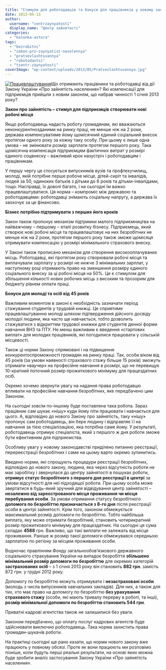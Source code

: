```yaml
---
title: "Стимули для роботодавців та бонуси для працівників у новому законі про зайнятість"
date: 2013-05-13
author: 
  username: "centrzaynyatosti"
  display_name: "Центр зайнятості"
categories: 
  - "kolonka-avtora"
tags: 
  - "bezrobitni"
  - "zakon-pro-zaynyatist-naselennya"
  - "pratsevlashtuvannya"
  - "robotodavtsi"
  - "tsentr-zaynyatosti"
coverImage: "wp-content/uploads/2013/05/Pratsevlashtuvannya.jpg"
---
```


[![Працевлаштування](https://mpz.brovary.org/wp-content/uploads/2013/05/Pratsevlashtuvannya.jpg)](https://mpz.brovary.org/wp-content/uploads/2013/05/Pratsevlashtuvannya.jpg)Що отримають працівники та роботодавці від дії Закону України «Про зайнятість населення»? Які компенсації для підприємців прийшли з новим законом, що набрав чинності 1 січня 2013 року?

**Закон про зайнятість – стимул для підприємців створювати нові робочі місця**

Якщо роботодавець надасть роботу громадянам, які вважаються неконкурентнозданими на ринку праці, не менше ніж на 2 роки, держава компенсуватиме йому щомісячний єдиний соціальний внесок протягом одного року за кожну таку особу. При цьому є лише одна умова - не змінювати розмір зарплати протягом першого року. Така щомісячна компенсація підприємцям фактичних витрат у розмірі єдиного соцвнеску – важливий крок назустріч і роботодавцям і працівникам.

У першу чергу це стосується випускників вузів та профтехучилищ, молоді, якій потрібне перше робоче місце, дітей-сиріт та інвалідів, людей за 50, одиноких батьків з дітьми до 6 років та дітьми-інвалідами, тощо. Насправді, їх доволі багато, і на сьогодні їм важко працевлаштуватися. Ця норма – компроміс між державою та роботодавцями: роботодавці знімають соціальну напругу, а держава їх заохочує за це фінансово.

**Бізнес потрібно підтримувати з перших його кроків**

Закон також пропонує механізм підтримки малого підприємництва на найважчому – першому – етапі розвитку бізнесу. Підприємець, який створює нові робочі місця та працевлаштовує на них безробітних не менше ніж на 2 роки, протягом першого року також зможе щомісяця отримувати компенсацію у розмірі мінімального страхового внеску.

У Законі також прописано механізм для створення високооплачуваних місць. Роботодавці, які протягом року створювали робочі місця та виплачували зарплату у розмірі не нижче 3 мінімальних зарплат, у наступному році отримають право на зменшення розміру єдиного соціального внеску за ці робочі місця на 50%. Це є стимулом для збільшення кількості нових робочих місць з високим та прозорим для бюджету рівнем оплати праці.

**Бонуси для молоді та осіб від 45 років**

Важливим моментом в законі є необхідність зазначати період стажування студентів у трудовій книжці. Це сприятиме працевлаштуванню молоді шляхом підтвердження дійсного досвіду молодої людини, яка часто ще навчається, тобто дозволить стажуватися з відкриттям трудової книжки для студентів денної форми навчання ВНЗ та ПТУ. Не менш важливим є введення «стартових виплат» для молодих працівників, які погодилися працювати у сільській місцевості.

Також ці норми Закону спрямовані і на підвищення конкурентоспроможності громадян на ринку праці. Так, особи віком від 45 років (за умови наявності страхового стажу більше 15 років) зможуть отримати «ваучер» на професійне навчання в розмірі, що не перевищує 10-кратний поточний розмір прожиткового мінімуму для працездатних осіб.

Окремо хочемо звернути увагу на надання права роботодавцю впливати на професійне навчання безробітних, яке передбачено цим Законом.

На сьогодні зовсім по-іншому буде поставлена така робота. Зараз працівник сам шукає «нішу» куди йому піти працювати і навчається для цього. А, відповідно до нового Закону про зайнятість, таку «нішу» пропонує сам роботодавець, він бере людину і відправляє її на навчання за тією спеціалізацією, яка потрібна саме йому. У результаті, роботодавець отримує спеціаліста, який з першого ж дня роботи зможе бути ефективним для підприємства.

Особливу увагу у новому законодавстві приділено питанню реєстрації, перереєстрації безробітних і саме на цьому варто окремо зупинитись.

Введено норми, які спрощують процедури реєстрації безробітних, відповідно до нового закону, людина, яка через відсутність роботи не має заробітку і звернулася до центру зайнятості в пошуках роботи, **отримує статус безробітного з першого дня реєстрації в центрі** за умови відсутності для неї підходящої роботи. При цьому особа може звертатися в будь-який зручний для відвідування центр зайнятості – **незалежно від зареєстрованого місця проживання чи місця перебування особи**. За умови отримання статусу безробітного **допомога по безробіттю призначається з 8-го дня** після реєстрації особи в центрі зайнятості. Крім того, законом обмежується максимальний розмір допомоги по безробіттю. Тобто найбільша виплата, яку може отримати безробітний, становить чотирикратний розмір прожиткового мінімуму для працездатних. На сьогодні ця сума складає **4588** грн. Важливо, що такі виплати не залежать від місця проживання. Раніше ж розмір такої допомоги обмежувався середньою зарплатою по регіону за місцем проживання особи.

Водночас правлінням Фонду загальнообов’язкового державного соціального страхування України на випадок безробіття **збільшено мінімальний розмір допомоги по безробіттю** для окремих категорій **застрахованих осіб** – з 1 січня 2013 року він становить **882 грн**. замість 872 грн. у грудні 2012 року.

Допомогу по безробіттю можуть отримувати і **незастраховані особи** (молодь з числа випускників навчальних закладів). Для них, а також для тих, хто має право на допомогу по безробіттю **без урахування страхового стажу** (особи, які мають тривалу перерву в роботі, та інші), **розмір мінімальної допомоги по безробіттю становить 544 грн**.

Приватні кадрові агентства також не залишилися без уваги.

Законом передбачено, що оплату послуг кадрових агентств буде здійснювати виключно роботодавець. Така норма захистить права громадян-шукачів роботи.

На практиці сьогодні ще рано казати, що норми нового закону вже працюють у повному обсязі. Проте як вони працюють ми розповімо пізніше, коли будуть перші реальні результати, на основі яких можна буде зробити аналіз застосування Закону України «Про зайнятість населення».
